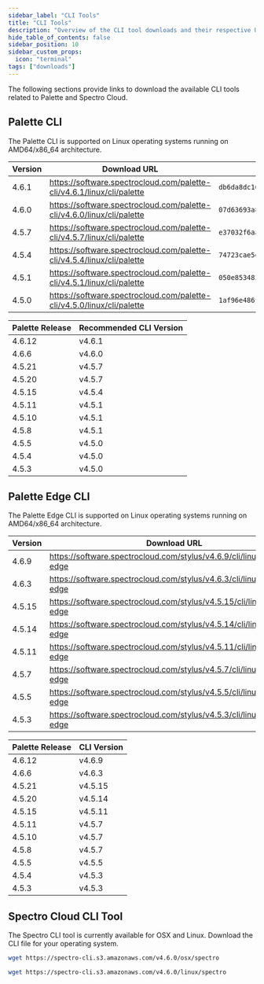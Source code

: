 ```yaml
---
sidebar_label: "CLI Tools"
title: "CLI Tools"
description: "Overview of the CLI tool downloads and their respective URL and checksums."
hide_table_of_contents: false
sidebar_position: 10
sidebar_custom_props:
  icon: "terminal"
tags: ["downloads"]
---
```


The following sections provide links to download the available CLI tools related to Palette and Spectro Cloud.

## Palette CLI

The Palette CLI is supported on Linux operating systems running on AMD64/x86_64 architecture.

<Tabs>

<TabItem label="Palette CLI" value="palette-cli">

| Version <!-- palette-cli-version-table --> | Download URL                                                                      | Checksum (SHA256)                                                  |
| ------------------------------------------ | ------------------------------------------------------------------------------------- | ------------------------------------------------------------------ |
| <!-- palette-cli-4.6.a --> 4.6.1           | https://software.spectrocloud.com/palette-cli/v4.6.1/linux/cli/palette | `db6da8dc1648b27ca8057fbbe3d95e7d371136f52395cef3dc3bd8ac62c287ae` |
| 4.6.0                                      | https://software.spectrocloud.com/palette-cli/v4.6.0/linux/cli/palette | `07d63693a8c90483f6f000d4580cfd86f81178e4b96cfbd32e0f50955d57eec7` |
| 4.5.7                                      | https://software.spectrocloud.com/palette-cli/v4.5.7/linux/cli/palette | `e37032f6aac7c15a54e6d2085021ae795669a292cf7a5993a945592b8b8c0d9e` |
| 4.5.4                                      | https://software.spectrocloud.com/palette-cli/v4.5.4/linux/cli/palette | `74723cae5e87353e9c6b0191036229c0a9b645f10101e309586ecb18b6691bbd` |
| 4.5.1                                      | https://software.spectrocloud.com/palette-cli/v4.5.1/linux/cli/palette | `050e853483065b63ef3096813611b13b9dcfe4556a6fd370ec6ebdf5c6be8738` |
| 4.5.0                                      | https://software.spectrocloud.com/palette-cli/v4.5.0/linux/cli/palette | `1af96e486f621754695de899752dcd67bdc3d4a8c16f03272035dbadad6a54f0` |

</TabItem>

<TabItem label="Compatibility Matrix" value="compatibility-matrix">

| Palette Release <!-- cli-compatibility-table --> | Recommended CLI Version |
| ------------------------------------------------ | ----------------------- |
| <!-- cli-4.6.a --> 4.6.12                        | v4.6.1                  |
| 4.6.6                                            | v4.6.0                  |
| 4.5.21                                           | v4.5.7                  |
| 4.5.20                                           | v4.5.7                  |
| 4.5.15                                           | v4.5.4                  |
| 4.5.11                                           | v4.5.1                  |
| 4.5.10                                           | v4.5.1                  |
| 4.5.8                                            | v4.5.1                  |
| 4.5.5                                            | v4.5.0                  |
| 4.5.4                                            | v4.5.0                  |
| 4.5.3                                            | v4.5.0                  |

</TabItem>

</Tabs>

## Palette Edge CLI

The Palette Edge CLI is supported on Linux operating systems running on AMD64/x86_64 architecture.

<Tabs>

<TabItem label="Palette Edge CLI" value="palette-edge-cli">

| Version <!-- edge-version-table --> | Download URL                                                                       | Checksum (SHA256)                                                  |
| ----------------------------------- | -------------------------------------------------------------------------------------- | ------------------------------------------------------------------ |
| <!-- edge-4.6.a --> 4.6.9           | https://software.spectrocloud.com/stylus/v4.6.9/cli/linux/palette-edge  | `e50a5533316e96c8b145d8e0c1e2b3e9958350d4aed61e8292cd31b4e7fb4196` |
| 4.6.3                               | https://software.spectrocloud.com/stylus/v4.6.3/cli/linux/palette-edge  | `639d325659b369b8e71e00d36763b6088ac1932dbdbd105bdf3c63051cfd500b` |
| 4.5.15                              | https://software.spectrocloud.com/stylus/v4.5.15/cli/linux/palette-edge | `5265133de8b204b6569b559a895aa03514b42b3285640755ed29e23d812e21cb` |
| 4.5.14                              | https://software.spectrocloud.com/stylus/v4.5.14/cli/linux/palette-edge | `5265133de8b204b6569b559a895aa03514b42b3285640755ed29e23d812e21cb` |
| 4.5.11                              | https://software.spectrocloud.com/stylus/v4.5.11/cli/linux/palette-edge | `390b4693a91c938ef230ce329ec28f42c058f98fb77160685e9a885dd2083587` |
| 4.5.7                               | https://software.spectrocloud.com/stylus/v4.5.7/cli/linux/palette-edge  | `abbceb9844991fc70af1e7967095873583c7f8aba549583cfc27d22f1e0819b1` |
| 4.5.5                               | https://software.spectrocloud.com/stylus/v4.5.5/cli/linux/palette-edge  | `f93382a7ab92e9621f47d857252c2673b33de79735cf729fcb4b2fb24719d537` |
| 4.5.3                               | https://software.spectrocloud.com/stylus/v4.5.3/cli/linux/palette-edge  | `9008f77d11b0129c35d2c9da6bb29a09ca6bc63ffa27d828996d30ac4c853c28` |

</TabItem>

<TabItem label="Compatibility Matrix" value="compatibility-matrix">

| Palette Release <!-- edge-cli-compatibility-table --> | CLI Version |
| ----------------------------------------------------- | ----------- |
| <!-- edge-4.6.a --> 4.6.12                            | v4.6.9      |
| 4.6.6                                                 | v4.6.3      |
| 4.5.21                                                | v4.5.15     |
| 4.5.20                                                | v4.5.14     |
| 4.5.15                                                | v4.5.11     |
| 4.5.11                                                | v4.5.7      |
| 4.5.10                                                | v4.5.7      |
| 4.5.8                                                 | v4.5.7      |
| 4.5.5                                                 | v4.5.5      |
| 4.5.4                                                 | v4.5.3      |
| 4.5.3                                                 | v4.5.3      |

</TabItem>

</Tabs>

## Spectro Cloud CLI Tool

The Spectro CLI tool is currently available for OSX and Linux. Download the CLI file for your operating system.

<Tabs>

<TabItem label="OSX" value="osx_cli">

<!-- spectro-cli-osx-install -->

```bash
wget https://spectro-cli.s3.amazonaws.com/v4.6.0/osx/spectro
```

</TabItem>

<TabItem label="Linux" value="linux_cli">

<!-- spectro-cli-linux-install -->

```bash
wget https://spectro-cli.s3.amazonaws.com/v4.6.0/linux/spectro
```

</TabItem>

</Tabs>
